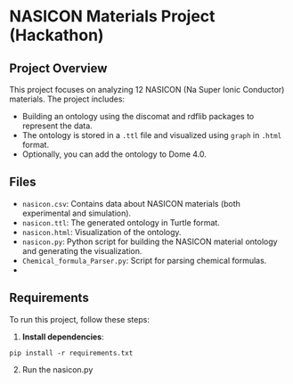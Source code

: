 # NASICON Materials Project (Hackathon)

## Project Overview
This project focuses on analyzing 12 NASICON (Na Super Ionic Conductor) materials. The project includes:
- Building an ontology using the discomat and rdflib packages to represent the data.
- The ontology is stored in a `.ttl` file and visualized using `graph` in `.html` format.
- Optionally, you can add the ontology to Dome 4.0.

## Files
- `nasicon.csv`: Contains data about NASICON materials (both experimental and simulation).
- `nasicon.ttl`: The generated ontology in Turtle format.
- `nasicon.html`: Visualization of the ontology.
- `nasicon.py`: Python script for building the NASICON material ontology and generating the visualization.
- `Chemical_formula_Parser.py`: Script for parsing chemical formulas.
- 

## Requirements
To run this project, follow these steps:

1. **Install dependencies**:

`pip install -r requirements.txt`
   

2. Run the nasicon.py



